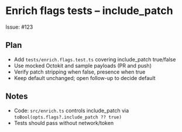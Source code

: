 # Enrich flags tests – include_patch

Issue: #123

## Plan
- Add `tests/enrich.flags.test.ts` covering include_patch true/false
- Use mocked Octokit and sample payloads (PR and push)
- Verify patch stripping when false, presence when true
- Keep default unchanged; open follow-up to decide default

## Notes
- Code: `src/enrich.ts` controls include_patch via `toBool(opts.flags?.include_patch ?? true)`
- Tests should pass without network/token

